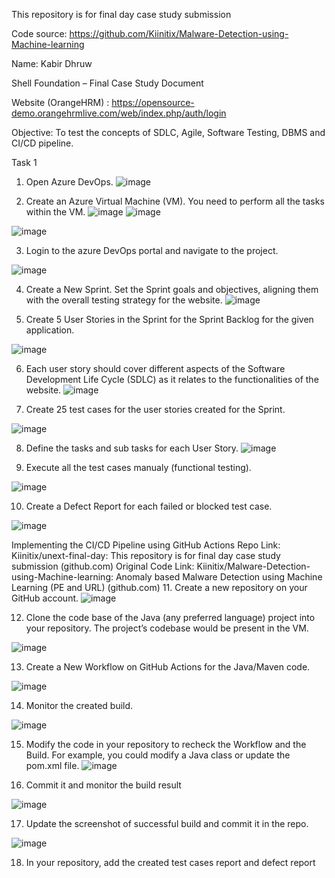 This repository is for final day case study submission

Code source: https://github.com/Kiinitix/Malware-Detection-using-Machine-learning

Name: Kabir Dhruw

Shell Foundation – Final Case Study Document

Website (OrangeHRM) : https://opensource-demo.orangehrmlive.com/web/index.php/auth/login 

Objective: To test the concepts of SDLC, Agile, Software Testing, DBMS and CI/CD pipeline. 

Task 1
1. Open Azure DevOps. 
![image](https://github.com/user-attachments/assets/f495a03b-2cd8-4233-aa8d-094c41d6407a)


2. Create an Azure Virtual Machine (VM). You need to perform all the tasks within the VM. 
 ![image](https://github.com/user-attachments/assets/85437d93-df4c-43eb-a8c5-948f181ed8e1)
![image](https://github.com/user-attachments/assets/616602ab-caad-47e7-a76e-06de2742d083)

 ![image](https://github.com/user-attachments/assets/aed0ce40-72f9-447c-bddc-ee28c8e60216)

 
3. Login to the azure DevOps portal and navigate to the project. 
 
![image](https://github.com/user-attachments/assets/cb030576-31a3-43d5-8036-eccd2b5645d9)





4. Create a New Sprint. Set the Sprint goals and objectives, aligning them with the overall testing strategy for the website. 
![image](https://github.com/user-attachments/assets/24fb7384-236e-4a1c-acce-31a3eb5286c4)
 

5. Create 5 User Stories in the Sprint for the Sprint Backlog for the given application. 
 
![image](https://github.com/user-attachments/assets/4aa0ecb1-6109-4779-8beb-bd374f63b57d)



6. Each user story should cover different aspects of the Software Development Life Cycle (SDLC) as it relates to the functionalities of the website. 
 ![image](https://github.com/user-attachments/assets/14c03a36-9846-40ac-ad0b-ae36c8252d0e)

 
 
 
 
7. Create 25 test cases for the user stories created for the Sprint. 
 

![image](https://github.com/user-attachments/assets/2b17a892-68b1-4406-8974-a2fcbfb10679)





8. Define the tasks and sub tasks for each User Story. 
 ![image](https://github.com/user-attachments/assets/6467206c-181b-45d7-ba8b-b016e89e66eb)

 
9. Execute all the test cases manualy (functional testing).   
 

![image](https://github.com/user-attachments/assets/99473941-f591-4e8c-ad22-f9894e5df92f)





10. Create a Defect Report for each failed or blocked test case.
 
![image](https://github.com/user-attachments/assets/15fef4b0-4876-4414-9050-8654b1ddfdc2)
















Implementing the CI/CD Pipeline using GitHub Actions 
Repo Link: Kiinitix/unext-final-day: This repository is for final day case study submission (github.com)
Original Code Link: Kiinitix/Malware-Detection-using-Machine-learning: Anomaly based Malware Detection using Machine Learning (PE and URL) (github.com)
11. Create a new repository on your GitHub account. 
 ![image](https://github.com/user-attachments/assets/80756314-9c29-4d6a-8c0b-eca85dc56f05)

12. Clone the code base of the Java (any preferred language) project into your repository. The project’s codebase would be present in the VM. 
 
![image](https://github.com/user-attachments/assets/53a9c80a-fec5-491b-817b-dfea030420ed)


 
13. Create a New Workflow on GitHub Actions for the Java/Maven code. 
 
![image](https://github.com/user-attachments/assets/00423b9e-b6e8-464e-bab1-c16b015893b7)





14. Monitor the created build. 
 
![image](https://github.com/user-attachments/assets/d19c6040-6832-4b45-899e-8c6cd91aa570)

15. Modify the code in your repository to recheck the Workflow and the Build. For example, you could modify a Java class or update the pom.xml file. 
 ![image](https://github.com/user-attachments/assets/70858144-9389-4436-aa44-98f48a602d80)

 
16. Commit it and monitor the build result 
 

![image](https://github.com/user-attachments/assets/b1015c9f-471a-4881-8465-b9ae111aa614)





17. Update the screenshot of successful build and commit it in the repo. 
 
 ![image](https://github.com/user-attachments/assets/6b4d59a2-53da-4ada-bb46-bb344f3d02d8)







18. In your repository, add the created test cases report and defect report
 


